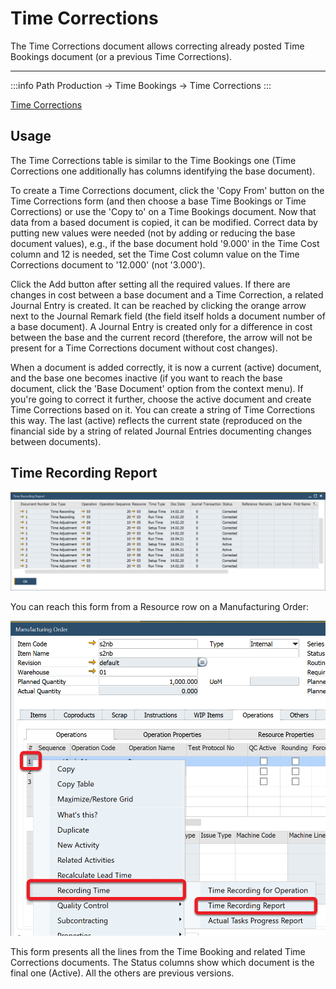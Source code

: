 # Time Corrections

The Time Corrections document allows correcting already posted Time Bookings document (or a previous Time Corrections).

---

:::info Path
Production → Time Bookings → Time Corrections
:::

[Time Corrections](./media/time-corrections.png)

## Usage

The Time Corrections table is similar to the Time Bookings one (Time Corrections one additionally has columns identifying the base document). 

To create a Time Corrections document, click the 'Copy From' button on the Time Corrections form (and then choose a base Time Bookings or Time Corrections) or use the 'Copy to' on a Time Bookings document. Now that data from a based document is copied, it can be modified. Correct data by putting new values were needed (not by adding or reducing the base document values), e.g., if the base document hold '9.000' in the Time Cost column and 12 is needed, set the Time Cost column value on the Time Corrections document to '12.000' (not '3.000').

Click the Add button after setting all the required values. If there are changes in cost between a base document and a Time Correction, a related Journal Entry is created. It can be reached by clicking the orange arrow next to the Journal Remark field (the field itself holds a document number of a base document). A Journal Entry is created only for a difference in cost between the base and the current record (therefore, the arrow will not be present for a Time Corrections document without cost changes).

When a document is added correctly, it is now a current (active) document, and the base one becomes inactive (if you want to reach the base document, click the 'Base Document' option from the context menu). If you're going to correct it further, choose the active document and create Time Corrections based on it. You can create a string of Time Corrections this way. The last (active) reflects the current state (reproduced on the financial side by a string of related Journal Entries documenting changes between documents).

## Time Recording Report

![Time Recording Report](./media/time-recording-report.png)

You can reach this form from a Resource row on a Manufacturing Order:

![Time Recording Report](./media/time-recording-report-context-menu.png)

This form presents all the lines from the Time Booking and related Time Corrections documents. The Status columns show which document is the final one (Active). All the others are previous versions.
